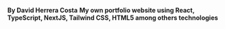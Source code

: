 **By David Herrera Costa**
**My own portfolio website using React, TypeScript, NextJS, Tailwind CSS, HTML5 among others technologies**
